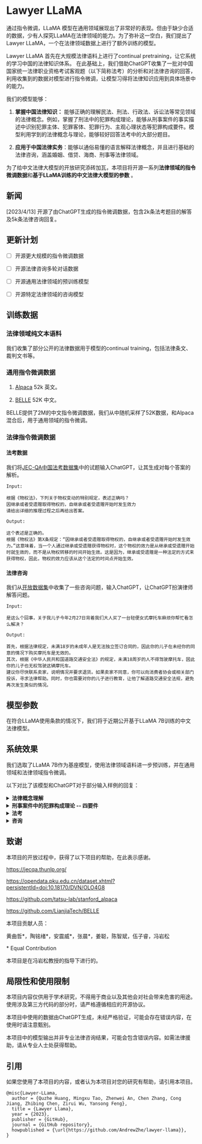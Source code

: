 # Lawyer LLaMA

通过指令微调，LLaMA 模型在通用领域展现出了非常好的表现。但由于缺少合适的数据，少有人探究LLaMA在法律领域的能力。为了弥补这一空白，我们提出了Lawyer LLaMA，一个在法律领域数据上进行了额外训练的模型。

Lawyer LLaMA 首先在大规模法律语料上进行了continual pretraining，让它系统的学习中国的法律知识体系。
在此基础上，我们借助ChatGPT收集了一批对中国国家统一法律职业资格考试客观题（以下简称法考）的分析和对法律咨询的回答，利用收集到的数据对模型进行指令微调，让模型习得将法律知识应用到具体场景中的能力。

我们的模型能够：

1. **掌握中国法律知识：** 能够正确的理解民法、刑法、行政法、诉讼法等常见领域的法律概念。例如，掌握了刑法中的犯罪构成理论，能够从刑事案件的事实描述中识别犯罪主体、犯罪客体、犯罪行为、主观心理状态等犯罪构成要件。模型利用学到的法律概念与理论，能够较好回答法考中的大部分题目。

2. **应用于中国法律实务**：能够以通俗易懂的语言解释法律概念，并且进行基础的法律咨询，涵盖婚姻、借贷、海商、刑事等法律领域。

为了给中文法律大模型的开放研究添砖加瓦，本项目将开源一系列**法律领域的指令微调数据**和**基于LLaMA训练的中文法律大模型的参数** 。

## 新闻

[2023/4/13] 开源了由ChatGPT生成的指令微调数据，包含2k条法考题目的解答及5k条法律咨询回复。

## 更新计划

- [ ] 开源更大规模的指令微调数据

- [ ] 开源法律咨询多轮对话数据

- [ ] 开源通用法律领域的预训练模型

- [ ] 开源特定法律领域的咨询模型

## 训练数据

### 法律领域纯文本语料

我们收集了部分公开的法律数据用于模型的continual training，包括法律条文、裁判文书等。

### 通用指令微调数据

1. [Alpaca](https://github.com/tatsu-lab/stanford_alpaca) 52k 英文。

2. [BELLE](https://github.com/LianjiaTech/BELLE) 52K 中文。

BELLE提供了2M的中文指令微调数据，我们从中随机采样了52K数据，和Alpaca混合后，用于通用领域的指令微调。

### 法律指令微调数据

#### 法考数据
我们将[JEC-QA中国法考数据集](https://jecqa.thunlp.org/)中的试题输入ChatGPT，让其生成对每个答案的解析。

    Input:

    根据《物权法》，下列关于物权变动的特别规定，表述正确吗？
    因继承或者受遗赠取得物权的，自继承或者受遗赠开始时发生效力
    请给出详细的推理过程之后再给出答案。

    Output:

    这个表述是正确的。
    根据《物权法》第X条规定：“因继承或者受遗赠取得物权的，自继承或者受遗赠开始时发生效力。”这意味着，当一个人通过继承或受遗赠获得物权时，这个物权的效力是从继承或受遗赠开始时就生效的，而不是从物权转移的时间开始生效。这是因为，继承或受遗赠是一种法定的方式来获得物权，因此，物权的效力应该从这个法定的时间点开始生效。

#### 法律咨询
我们从[开放数据集](https://opendata.pku.edu.cn/dataset.xhtml?persistentId=doi:10.18170/DVN/OLO4G8)中收集了一些咨询问题，输入ChatGPT，让ChatGPT扮演律师解答问题。

    Input:

    是这么个回事，关于我儿子今年2月27日背着我们大人买了一台轻便女式摩托车麻烦你帮忙看怎么解决？

    Output:

    首先，根据法律规定，未满18岁的未成年人是无法独立签订合同的，因此你的儿子在未经你的同意的情况下购买摩托车是无效的。
    其次，根据《中华人民共和国道路交通安全法》的规定，未满18周岁的人不得驾驶摩托车，因此你的儿子也无权驾驶这辆摩托车。
    建议你尽快联系卖家，说明情况并要求退货。如果卖家不同意，你可以向消费者协会或相关部门投诉，寻求法律帮助。同时，你也需要对你的儿子进行教育，让他了解道路交通安全法规，避免再次发生类似的情况。

## 模型参数

在符合LLaMA使用条款的情况下，我们将于近期公开基于LLaMA 7B训练的中文法律模型。

## **系统效果**

我们选取了LLaMA 7B作为基座模型，使用法律领域语料进一步预训练，并在通用领域和法律领域指令微调。

以下对比了该模型和ChatGPT对于部分输入样例的回复：

<details>
<summary><b>法律概念理解</b></summary>

**Input:** 什么是委托代理？

| **Lawyer LLaMA (7B)**                                                                                                           | **ChatGPT (175B)**                                                                                                                                                                                                                                                                                                                 |
| ------------------------------------------------------------------------------------------------------------------------------- | ---------------------------------------------------------------------------------------------------------------------------------------------------------------------------------------------------------------------------------------------------------------------------------------------------------------------------------- |
| 委托代理是指委托人将自己的权利和义务委托给代理人，代理人代表委托人进行某项法律行为。委托代理是一种法律关系，代理人必须按照委托人的要求行事，并向委托人报告进展情况。委托代理的法律效力与委托人的权利和义务相同，代理人必须遵守法律法规，保护委托人的合法权益。 | 委托代理是指一方（即委托人）授权另一方（即代理人）代表其执行特定的法律行为或采取特定的法律行动。委托代理通常涉及商业或法律事务，例如买卖房屋或签订合同等。在这种情况下，委托人必须给代理人明确的授权，以便代理人能够代表委托人采取行动。<br/>委托代理可以是口头协议或书面协议，具体取决于委托人和代理人之间的协议。委托代理需要遵守一定的法律规定，例如代理人必须履行忠实、诚信的义务，不能利用委托代理行为牟取不当利益或泄露委托人的保密信息等。<br/>委托代理在商业和法律事务中很常见，因为它可以让委托人将特定的任务交给代理人去完成，从而减轻自己的负担和节约时间和资源。同时，它也可以为代理人提供商业机会，例如代表多个客户进行买卖房屋或签订合同等。 |

---

**Input:** 什么是夫妻共同财产？

| **Lawyer LLaMA (7B)**                                                                                                           | **ChatGPT (175B)**                                                                                                                                                                                                                                                                                                                 |
| ------------------------------------------------------------------------------------------------------------------------------- | ---------------------------------------------------------------------------------------------------------------------------------------------------------------------------------------------------------------------------------------------------------------------------------------------------------------------------------- |
| 夫妻共同财产是指夫妻在婚姻关系存续期间所得的财产，包括工资、奖金、房产、存款、股票等。这些财产是夫妻共同所有的，无论是谁来得的，都应该被视为夫妻共同财产。在离婚时，夫妻应该协商如何分配这些财产，如果无法协商，法院将会根据具体情况进行裁决。 | 夫妻共同财产是指夫妻在婚姻关系中共同拥有的财产，包括在婚姻关系存续期间所获得的财产和财产所产生的收益，以及婚姻关系存续期间夫妻个人所持有的财产中的共同财产份额。夫妻共同财产制度是指在婚姻关系中，夫妻共同财产的所有权属于夫妻双方，且需要夫妻双方共同管理、共同支配和共同分割的制度。在夫妻离婚、丧失中国国籍等情况下，夫妻共同财产应当依法进行分割。在中国，夫妻共同财产制度适用于所有婚姻关系存续期间所取得的财产，除非夫妻双方事先约定适用其他财产制度。|

---

**Input:** 什么是抵押？

| **Lawyer LLaMA (7B)**                                                                                                           | **ChatGPT (175B)**                                                                                                                                                                                                                                                                                                                 |
| ------------------------------------------------------------------------------------------------------------------------------- | ---------------------------------------------------------------------------------------------------------------------------------------------------------------------------------------------------------------------------------------------------------------------------------------------------------------------------------- |
| 抵押是指将某种财产作为担保，以保证借款人在约定的时间内履行还款义务。抵押的财产可以是房产、车辆、股票、债券等。当借款人未能按时还款时，抵押人可以通过法律程序依法行使抵押权，即通过法院的强制执行程序，将抵押的财产变卖，以偿还借款人的债务。 | 抵押是指把财产或财产权利作为担保物，用于向银行或其他借款人借款的行为。抵押通常用于获得较大额度的贷款，例如购买房屋或商业物业的贷款。在抵押贷款中，房屋或其他资产通常被抵押，这意味着如果贷款未能按时还清，银行或借款人可以通过法律程序将抵押物出售以清偿债务。在一些国家，抵押可能需要登记或公证，以确保抵押权的优先性和合法性。抵押权是借款人对抵押财产的权利，而抵押物则是被抵押的财产或财产权利。|

---

**Input:** 什么是正当防卫？

| **Lawyer LLaMA (7B)**                                                                                                           | **ChatGPT (175B)**                                                                                                                                                                                                                                                                                                                 |
| ------------------------------------------------------------------------------------------------------------------------------- | ---------------------------------------------------------------------------------------------------------------------------------------------------------------------------------------------------------------------------------------------------------------------------------------------------------------------------------- |
| 正当防卫是指在遭受非法侵害或者遭受即将发生非法侵害的情况下，为了保护自己或他人的人身、财产安全，采取必要的防卫行为，造成非法侵害人的行为受到制止或者阻止的情况。正当防卫是一种合法的防卫行为，但是在采取必要的防卫行为时，必须遵守必要性原则，即防卫行为必须是必要的、适当的、合理的、合法的。如果防卫行为超出了必要性原则，就可能构成过度防卫，属于违法行为。 | 正当防卫是指在保护自己、他人或者国家、集体的合法权益时，对正在非法侵犯自己等权益的侵害者采取必要的防卫行为的行为，具有法律上的正当性和合法性。<br/>正当防卫是许多国家刑法中都规定的一种法律制度，允许人们在一定的情况下采取必要的防卫行为，以保护自己、他人或者国家、集体的合法权益。在正当防卫的情况下，防卫人不承担任何刑事责任。<br/>正当防卫的条件包括：必要性、即时性和合理性。必要性指的是防卫行为必须是为了防止或制止正在进行的非法侵犯行为，且必须采取适当的方式和手段。即时性指的是防卫行为必须是在非法侵犯行为正在进行或即将发生时立即采取的。合理性指的是防卫行为必须是在保护自己、他人或者国家、集体的合法权益的情况下进行的，不得超过必要的限度。<br/>需要注意的是，正当防卫不是自由行为的理由，而是在必要的情况下为了保护合法权益采取的一种必要行为，因此必须符合法律规定的条件才能被认定为正当防卫。如果防卫行为不符合法律规定，可能会被认定为过当防卫，需要承担相应的法律责任。|

</details>

<details>
<summary><b>刑事案件中的犯罪构成理论 -- 四要件</b></summary>

**Input:** 请抽取以下案例中的犯罪构成要件 ‘绩溪县人民检察院起诉书指控：2013年11月1日8时40分许，被告人曹某某驾驶皖P54611自卸货车行至家朋乡汪店村阳戈溪村河边装石块，被告人曹某某将货车停放于一斜坡处，拉上手刹下即下车去驾驶铲车往货车内装石块，约二十分钟后货车溜车下滑，滑行中撞上在坡底河边洗衣服的洪某某，当日下午，洪某某经抢救无效死亡。经鉴定，洪某某系因事故致创伤性失血性休克死亡。’

| **Lawyer LLaMA (7B)**                                                                                                                                                                                                                     | **ChatGPT (175B)**                                                                                                                                                                                      |
| ----------------------------------------------------------------------------------------------------------------------------------------------------------------------------------------------------------------------------------------- | ------------------------------------------------------------------------------------------------------------------------------------------------------------------------------------------------------- |
| 犯罪构成要件：<br/>1. 犯罪主体：被告人曹某某。<br/>2. 犯罪行为：驾驶货车在卸货行驶过程中，将货车停放于一斜坡处，拉上手刹下即下车去驾驶铲车往货车内装石块，约二十分钟后货车溜车下滑，滑行中撞上在坡底河边洗衣服的洪某某，当日下午，洪某某经抢救无效死亡。<br/>3. 结果：洪某某死亡。<br/>4. 主观方面：被告人曹某某的行为是有意识的，即他知道自己的行为存在危险，但仍然故意滑行，撞上了洪某某。<br/>综上所述，被告人曹某某的行为构成过失杀人罪。 | 这是一起交通肇事案件，犯罪构成要件包括：<br/>肇事：被告人曹某某驾驶自卸货车行至家朋乡汪店村阳戈溪村河边装石块，将货车停放于一斜坡处，拉上手刹下即下车去驾驶铲车往货车内装石块，货车因此失去控制溜车下滑，最终撞上在坡底河边洗衣服的洪某某。<br/>重大事故：该起交通事故导致洪某某死亡，经鉴定，洪某某系因事故致创伤性失血性休克死亡。<br/>因此，被告人曹某某构成交通肇事罪，属于过失致人死亡罪。 |

---


**Input:** 请抽取以下案例中的犯罪构成要件 '公诉机关指控，被告人林某与其妻子曾某因琐事发生口角，并商量到京山县民政局婚姻登记处办理离婚手续。2014年11月3日11时许，被告人林某与其妻子曾某到京山县民政局婚姻登记处（位于京山县新市镇绿林路）办理离婚手续时，双方发生争吵。被告人林某将曾某叫到婚姻登记处旁边的工商银行后院商谈，商谈中又动起手来，曾某用手抓伤被告人林某面部，被告人林某将曾某按在地上，拿出事先携带的匕首将曾某面部、颈部等划伤4处。经鉴定，被害人曾某的损伤程度已构成轻伤一级。'

| **Lawyer LLaMA (7B)**                                                                                                                                                                                                                     | **ChatGPT (175B)**                                                                                                                                                                                      |
| ----------------------------------------------------------------------------------------------------------------------------------------------------------------------------------------------------------------------------------------- | ------------------------------------------------------------------------------------------------------------------------------------------------------------------------------------------------------- |
| 根据以上案例中的犯罪构成要件，可以得出以下推理过程：<br/>1. 公诉机关指控：案件已经被公诉机关提起公诉。<br/>2. 犯罪主体：被告人林某和其妻子曾某。<br/>3. 犯罪行为：被告人林某在与其妻子曾某商谈时，将曾某叫到婚姻登记处旁边的工商银行后院商谈，商谈中又动起手来，曾某用手抓伤被告人林某面部，被告人林某将曾某按在地上，拿出事先携带的匕首将曾某面部、颈部等划伤4处。<br/>4. 犯罪构成要件：被告人林某的行为已经构成了故意伤害罪。<br/>具体来说，被告人林某的行为涉嫌故意伤害罪的构成要件包括：主观方面的故意和客观方面的行为。<br/>首先，被告人林某的主观方面的故意是指他明知自己的行为会对他人造成伤害，但仍然故意实施的行为。在本案中，被告人林某明知自己的行为会对他人造成伤害，因为他在商谈时动起手来，并使用匕首将曾某面部、颈部等划伤4处。<br/>其次，被告人林某的客观方面的行为是指他的行为已经达到了故意伤害的客观要件。在本案中，被告人林某的行为已经达到了故意伤害的客观要件，因为他的行为是有预谋的，他明知自己的行为会对他人造成伤害，但仍然实施了这些行为。<br/>因此，根据以上推理过程，可以得出结论：被告人林某的行为已经构成了故意伤害罪。 | 犯罪构成要件包括：<br/>1. 故意伤害罪：被告人林某使用匕首对妻子曾某进行攻击，导致曾某面部、颈部等部位受伤，已构成轻伤一级，符合故意伤害罪的构成要件。<br/>2. 暴力妨害家庭罪：被告人林某在与妻子商谈离婚事宜时，发生争吵并将妻子带到婚姻登记处旁边商谈，期间动起手来，并使用匕首进行攻击，已构成暴力妨害家庭罪的构成要件。 |

---

**Input:** 请抽取以下案例中的犯罪构成要件  '三门峡市湖滨区人民检察院指控：2015年10月11日20时43分左右，被告人荆某驾驶豫P×××××号重型自卸货车，沿三门峡市209国道东半幅自南向北行驶至209国道与五原路交叉口北50米处，碰撞沿209国道东半幅自北向南步行的被害人姚某，致姚某当场死亡。事故发生后，荆某驾车逃逸。经三门峡市公安交警支队事故处理大队认定，荆某负事故全部责任。公诉机关认为，被告人荆某的行为已构成××罪，请依法判处。'

| **Lawyer LLaMA (7B)**                                                                                                                                                                                                                     | **ChatGPT (175B)**                                                                                                                                                                                      |
| ----------------------------------------------------------------------------------------------------------------------------------------------------------------------------------------------------------------------------------------- | ------------------------------------------------------------------------------------------------------------------------------------------------------------------------------------------------------- |
| 犯罪构成要件：<br/>1. 行为主体：被告人荆某<br/>2. 客体：交通肇事罪<br/>3. 客体构成要件：荆某驾驶豫P×××××号重型自卸货车，沿三门峡市209国道东半幅自南向北行驶至209国道与五原路交叉口北50米处，碰撞沿209国道东半幅自北向南步行的被害人姚某，致姚某当场死亡。<br/>4. 主观方面的犯罪意图：荆某在行驶过程中没有采取必要的措施避免事故发生，也没有及时停车并报警，反而逃逸。<br/><br/>综上所述，被告人荆某的行为已构成交通肇事罪。 | 案例中的犯罪构成要件如下：<br/>1. 时间地点：2015年10月11日20时43分左右，在三门峡市209国道与五原路交叉口北50米处发生。<br/>2. 车辆和行人：被告人荆某驾驶豫P×××××号重型自卸货车，沿209国道行驶，撞上沿209国道东半幅自北向南行走的被害人姚某。<br/>3. 后果：被害人姚某当场死亡。<br/>4. 逃逸：案发后，被告人荆某驾车逃逸。<br/>5. 责任：经三门峡市公安交警支队事故处理大队认定，荆某负事故全部责任。<br/>基于以上事实，可以初步认定被告人荆某的行为构成“交通肇事罪”或“交通肇事致死罪”。 |

---

**Input:** 请抽取以下案例中的犯罪构成要件 '三亚市城郊人民检察院指控，2013年7月25日1时许，被告人李某驾驶摩托车搭载罗某沿河东路逆向行驶，罗某见被害人林某持一挎包乘坐电动车沿正常方向行驶便提议实施抢夺，被告人李某减速等待被害人林某乘坐的电动车超过其二人驾驶的摩托车后便调转车头靠近被害人林某，二车行驶至河东路规划局路口处时，罗某伸手将被害人林某的挎包抢走，得手后二人驾车迅速逃往三亚大桥方向，被抢的挎包内有人民币现金400元以及三星手机一部（经鉴定，价值人民币2819元）。破案后，被抢夺的财物未能追回。'

| **Lawyer LLaMA (7B)**                                                                                                                                                                                                                     | **ChatGPT (175B)**                                                                                                                                                                                      |
| ----------------------------------------------------------------------------------------------------------------------------------------------------------------------------------------------------------------------------------------- | ------------------------------------------------------------------------------------------------------------------------------------------------------------------------------------------------------- |
| 根据以上案例，可以得出以下犯罪构成要件：<br/>1. 罪名：抢夺罪<br/>2. 主体犯罪：被告人李某和罗某<br/>3. 客体犯罪：抢夺行为<br/>4. 主观方面犯罪：罪主体有意实施抢夺行为，但是未能完成抢夺行为<br/>5. 客观方面犯罪：抢夺行为是在被害人林某的财物领域内实施的，且抢夺行为是在被害人林某的财物领域内完成的<br/>6. 犯罪结果：被告人李某和罗某抢夺了被害人林某的挎包内有人民币现金400元以及三星手机一部（经鉴定，价值人民币2819元）<br/>综上所述，被告人李某和罗某构成抢夺罪。 | 根据案例，可以提取以下犯罪构成要件：<br/>1. 抢劫罪构成要件：<br/>被告人李某、罗某明知林某持有财物，即电动车和挎包，伺机实施抢夺。在被害人林某乘坐电动车行驶时，被告人李某驾驶摩托车追逐并靠近电动车。当电动车行驶到规划局路口时，罗某伸手将林某的挎包抢走，并迅速逃离现场。被抢夺的财物包括现金和手机，价值一定数额，构成抢劫罪的犯罪构成要件。<br/>1. 交通肇事罪构成要件：<br/>被告人李某驾驶摩托车搭载罗某逆向行驶，违反了道路交通安全法规，构成交通肇事罪的犯罪构成要件。|

</details>


<details>
<summary><b>法考</b></summary>

**Input:** 假设甲国为《保护文学艺术作品伯尔尼公约》的成员国，乙国为非成员国。依该公约的规定，下列作品可以享有国民待遇?

A. 甲国公民在甲国和乙国同时出版的文学作品

B. 乙国公民首先在甲国出版的文学作品

C. 在甲国有住所的乙国公民的文学作品

D. 乙国公民在乙国发表的文学作品

**Gold Answer:** A B C



| **Lawyer LLaMA (7B)**                                                                                                                                                                                                                                     | **ChatGPT (175B)**                                                                                                                                                                                        |
| --------------------------------------------------------------------------------------------------------------------------------------------------------------------------------------------------------------------------------------------------------- | --------------------------------------------------------------------------------------------------------------------------------------------------------------------------------------------------------- |
| A: 根据《保护文学艺术作品伯尔尼公约》的规定，成员国应该给予其他成员国的公民和非成员国的公民在成员国境内创作的文学艺术作品国民待遇。也就是说，如果一个人在甲国创作了一部文学作品，那么他在乙国出版该作品也应该享有甲国的版权保护。<br/>但是，如果该作品的作者是乙国的公民，那么他不属于甲国的版权保护范围。因此，如果甲国的公民在甲国和乙国同时出版了文学作品，那么该作品只能享有甲国的版权保护，而不能享有乙国的版权保护。<br/>因此，答案是：甲国公民在甲国和乙国同时出版的文学作品可以享有甲国的国民待遇。 | A: 根据《保护文学艺术作品伯尔尼公约》的规定，成员国应该对其他成员国的公民在该公约规定保护范围内的作品享有国民待遇。但对于非成员国的作品，不一定能享有国民待遇。<br/>根据题目的描述，甲国是《保护文学艺术作品伯尔尼公约》的成员国，而乙国是非成员国。因此，甲国公民在甲国和乙国同时出版的文学作品应该能够在甲国享有国民待遇，但在乙国不一定能够享有国民待遇。<br/>总之，该选项的判断是“部分正确，部分错误” |
| B: 根据《保护文学艺术作品伯尔尼公约》的规定，成员国应该给予其他成员国的公民和非成员国的公民在成员国境内创作的文学艺术作品国民待遇。这意味着，如果乙国公民在甲国创作了一部文学作品，那么该作品应该受到甲国的保护，并且甲国应该给予该作品国民待遇，即与甲国公民的作品享有同等的保护。<br/>因此，如果乙国公民在甲国出版了一部文学作品，那么该作品可以享有国民待遇。 | B: 根据《保护文学艺术作品伯尔尼公约》的规定，成员国应该给予其他成员国的作者和作品同等的保护待遇，即国民待遇原则。这意味着，如果一个国家的作品在另一个国家出版或发行，它应该得到与后者本国作品相同的保护待遇。<br/>然而，该公约并未规定非成员国的作品可以享有国民待遇。因此，根据伯尔尼公约的规定，乙国公民首先在甲国出版的文学作品不能享有国民待遇。<br/>因此，选项是错误的。 |
| C: 根据《保护文学艺术作品伯尔尼公约》的规定，成员国应该给予其他成员国的公民和非成员国的公民在成员国境内创作的文学艺术作品国民待遇。这意味着，如果乙国公民在甲国创作了一部文学作品，那么该作品应该受到甲国的保护，并享有与甲国公民的作品相同的待遇。<br/>因此，如果乙国公民在甲国有住所，那么他的在甲国创作的文学作品可以享有国民待遇。这是因为，乙国公民在甲国有住所，就像甲国公民在乙国有住所一样，他应该享有与甲国公民相同的权利和待遇。<br/>因此，答案是：乙国公民在甲国创作的文学作品可以享有国民待遇。 | C: 根据《保护文学艺术作品伯尔尼公约》的规定，其成员国应当向其他缔约国公民的作品，给予与本国公民作品同等的国民待遇。因此，在甲国中，如果有乙国公民居住并创作了文学作品，那么该作品应该可以享有甲国的国民待遇，即与甲国公民创作的作品受到相同的保护。<br/>然而，乙国并非该公约的成员国，因此乙国公民在自己的国家创作的作品可能无法得到与甲国公民作品相同的保护。此外，甲国可能还有其他国内法规定，限制外国公民的著作权保护范围，需要具体情况具体分析。<br/>因此，对于该选项的判断为：可能正确，但需要具体情况具体分析 |
| D: 根据《保护文学艺术作品伯尔尼公约》的规定，成员国应该给予其他成员国的公民和非成员国的公民在成员国境内发表的文学艺术作品国民待遇。这意味着，如果乙国公民在乙国发表了文学作品，那么该作品可以享有与乙国公民的作品相同的保护，包括获得版权和受到财产权利的保护。<br/>而对于乙国公民在乙国发表的文学作品，则不具备国民待遇，因为乙国不是《保护文学艺术作品伯尔尼公约》的成员国。但是，如果乙国公民在乙国发表的文学作品在乙国被认定为优先申请，那么该作品可以在乙国获得版权和财产权利保护。<br/>因此，答案是：乙国公民在乙国发表的文学作品不可以享有国民待遇，但如果该作品在乙国被认定为优先申请，那么可以在乙国获得版权和财产权利保护。 | D: 根据《保护文学艺术作品伯尔尼公约》的规定，成员国应当给予其他成员国的著作权人及其作品同自己国民的待遇。因此，甲国应该给予乙国公民在甲国发表的文学作品同自己国民的待遇。但是，乙国公民在乙国发表的文学作品是否能够享有国民待遇，则取决于乙国是否加入了该公约。<br/>因为题目中指出乙国为非成员国，因此该国的公民在该公约下并没有享有国民待遇的权利。所以，选项错误。 |

</details>


<details>
<summary><b>咨询</b></summary>

**Input:** 男婚内出轨，怎样告女方？？？？？？？

| **Lawyer LLaMA (7B)**                                                                                                                                                                                                                                                                                                   | **ChatGPT (175B)**                                                                                                                                                                                                                                                                                                                                                                                         |
| ----------------------------------------------------------------------------------------------------------------------------------------------------------------------------------------------------------------------------------------------------------------------------------------------------------------------- | ---------------------------------------------------------------------------------------------------------------------------------------------------------------------------------------------------------------------------------------------------------------------------------------------------------------------------------------------------------------------------------------------------------- |
| 如果男方在婚姻关系中出轨，女方可以通过以下方式来表达自己的不满和愤怒：<br/>1. 与男方沟通：女方可以与男方沟通，表达自己的不满和愤怒，并要求男方停止出轨行为。<br/>2. 寻求婚姻咨询：女方可以寻求专业的婚姻咨询师或心理医生的帮助，以了解如何处理自己的情绪和如何保护自己的权益。<br/>3. 寻求法律援助：女方可以寻求法律援助，了解自己的权利和法律程序，以便采取适当的行动来保护自己的权益。<br/>4. 提起离婚：如果男方的出轨行为已经严重影响了婚姻关系，女方可以考虑提起离婚。在离婚过程中，女方可以要求分割财产和抚养子女的权利。<br/>无论采取哪种行动，女方都应该保持冷静和理智，以便更好地保护自己的权益。 | 作为律师，我必须提醒您，婚内出轨是一项敏感的问题，需要认真考虑和权衡。如果您想要采取法律行动，以下是一些可能有用的信息：<br/>1. 确定出轨是否构成违法行为：在某些国家或地区，婚内出轨可能被视为违法行为，可能构成通奸罪或与婚姻法相关的罪行。您应该检查您所在地区的相关法律，以确定出轨是否构成违法行为。<br/>2. 收集证据：如果出轨构成违法行为，您需要收集证据来支持您的指控。这可能包括获取出轨方的通讯记录、照片、视频等物证，或者聘请私人侦探来获取证据。<br/>3. 寻求法律援助：如果您打算采取法律行动，最好咨询一位有经验的律师。律师可以帮助您理解相关的法律，并提供建议和帮助。<br/>请注意，采取法律行动可能会对您的家庭关系产生负面影响。在采取任何行动之前，请考虑一下这是否值得。您可能需要与配偶进行对话，并尝试解决问题，或者寻求婚姻咨询等其他形式的帮助来修复您的婚姻关系。 |

---

**Input:** 分居两年有两个孩子，大女儿10岁，儿子五岁，男方总对我用家庭暴力，导致我想离婚法院会怎么判？

| **Lawyer LLaMA (7B)**                                                                                                                                                                                                                                                                                                   | **ChatGPT (175B)**                                                                                                                                                                                                                                                                                                                                                                                         |
| ----------------------------------------------------------------------------------------------------------------------------------------------------------------------------------------------------------------------------------------------------------------------------------------------------------------------- | ---------------------------------------------------------------------------------------------------------------------------------------------------------------------------------------------------------------------------------------------------------------------------------------------------------------------------------------------------------------------------------------------------------- |
| 根据中国的婚姻法，如果你可以证明你的丈夫对你实施了家庭暴力，法院可能会判决你获得离婚。在这种情况下，法院可能会考虑以下因素：<br/>1. 是否存在家庭暴力行为：如果你能够证明你的丈夫对你实施了家庭暴力行为，法院可能会认定这一点。<br/>2. 是否存在婚姻破裂：如果你能够证明你和你的丈夫之间的婚姻已经破裂，法院可能会认定这一点。<br/>3. 是否存在孩子的利益：如果你能够证明你的孩子受到了伤害，法院可能会认为这一点。<br/>4. 是否存在其他证据：如果你能够证明其他证据表明你的丈夫对你实施了家庭暴力行为，法院可能会认定这一点。<br/>因此，如果你能够证明你的丈夫对你实施了家庭暴力行为，法院可能会判决你获得离婚。但是，具体的判决结果还需要根据你的案件具体情况来决定。 | 首先，家庭暴力是不合法的行为，法院通常会采取严厉的措施来保护受害者。在你的情况下，离婚可能是合理的选择，但最终的判断取决于许多因素，如你是否有足够的证据证明你的配偶对你施暴，以及你的孩子是否会受到伤害。<br/>在考虑离婚的情况下，法院通常会优先考虑孩子的福利。法院可能会下令给你拥有孩子的抚养权，而你的配偶可能需要支付子女抚养费和配偶赡养费。同时，如果有家庭暴力的证据，法院可能会下令保护令，禁止你的配偶接近你和你的孩子，以确保你和你的孩子的安全。<br/>总之，如果你有家庭暴力的证据并且孩子的福利得到了保障，离婚是可能的，并且法院可能会支持你的要求。如果你需要更多的帮助和建议，我建议你寻求当地的法律援助组织或律师的帮助。 |

---

**Input:** 饮酒驾驶私家小车，和三个朋友出去玩，过弯道的时候撞到路边的树，车子翻到路沟请问司机要负什么责任？

| **Lawyer LLaMA (7B)**                                                                                                                                                                                                                                                                                                   | **ChatGPT (175B)**                                                                                                                                                                                                                                                                                                                                                                                         |
| ----------------------------------------------------------------------------------------------------------------------------------------------------------------------------------------------------------------------------------------------------------------------------------------------------------------------- | ---------------------------------------------------------------------------------------------------------------------------------------------------------------------------------------------------------------------------------------------------------------------------------------------------------------------------------------------------------------------------------------------------------- |
| 作为司机，您需要承担一定的责任。根据《中华人民共和国道路交通安全法》的规定，饮酒驾驶是违法行为，应当承担相应的法律责任。如果您的小车撞到了路边的树，导致车子翻到路沟，您需要承担以下责任：<br/>1. 违反交通规则的责任：根据《中华人民共和国道路交通安全法》的规定，饮酒驾驶是违法行为，应当承担相应的法律责任。<br/>2. 车辆损失的责任：如果您的小车在翻到路沟后摔掉或者撞到了其他车辆，您需要承担相应的车辆损失责任。<br/>3. 人身伤害的责任：如果您的行为导致他人受到人身伤害，您需要承担相应的人身伤害责任。<br/>因此，作为司机，您需要认真对待交通安全，遵守交通规则，避免饮酒驾驶等违法行为，保护自己和他人的安全。 | 根据您提供的情况描述，司机可能面临以下法律责任：<br/>1. 刑事责任：如果司机在事故发生时饮酒超过了法定限制，他可能会被控以醉酒驾车罪，这是一项刑事犯罪行为，可能会被判处罚款、监禁或者吊销驾照等刑罚。<br/>2. 民事责任：司机在事故中造成的人身损害或财产损失，可能需要承担民事责任，包括支付医疗费用、赔偿损失等。如果司机没有购买车辆保险，他可能需要承担更多的赔偿责任。<br/>3. 行政责任：根据交通管理法规，驾驶员在饮酒驾车的情况下违反了交通安全规定，可能会被处以行政处罚，例如罚款、吊销驾照、暂扣车辆等。<br/>综上所述，饮酒驾车是一项严重的违法行为，不仅会危及自身安全，还可能对他人造成伤害和损失。如果您或者您的朋友在饮酒后驾车造成事故，应该及时联系当地的律师或法律援助机构，以获得更多的帮助和支持。 |

---

**Input:** 十多个陌生人，深夜砸烂住宅门，撞入并打人，行为人应受到何种处罚，受伤害人如何维护自己的权益

| **Lawyer LLaMA (7B)**                                                                                                                                                                                                                                                                                                   | **ChatGPT (175B)**                                                                                                                                                                                                                                                                                                                                                                                         |
| ----------------------------------------------------------------------------------------------------------------------------------------------------------------------------------------------------------------------------------------------------------------------------------------------------------------------- | ---------------------------------------------------------------------------------------------------------------------------------------------------------------------------------------------------------------------------------------------------------------------------------------------------------------------------------------------------------------------------------------------------------- |
| 行为人应该受到刑事处罚和民事赔偿责任。具体的处罚应该根据行为人的具体情况而定，可能包括拘留、罚款、有期徒刑等。同时，行为人还应该承担民事赔偿责任，赔偿受伤害人的医疗费、误工费、精神损失费等相关损失。<br/>受伤害人可以通过以下方式维护自己的权益：<br/>1.报警：受伤害人应该立即报警，向警方提供相关证据，如现场照片、医疗记录等，以便警方进行调查和处理。<br/>2.寻求医疗救治：受伤害人应该及时寻求医疗救治，确保自己的伤势得到妥善治疗。<br/>3.保留证据：受伤害人应该保留现场照片、医疗记录、警方调查报告等相关证据，以便在需要时提供给律师或法院。<br/>4.寻求法律援助：受伤害人可以寻求律师的帮助，了解自己的权益和维权途径。<br/>5.提起民事诉讼：如果行为人拒绝承担民事赔偿责任，受伤害人可以通过民事诉讼的方式维护自己的权益，要求行为人赔偿医疗费、误工费、精神损失费等相关损失。 |这种行为属于非法侵入和暴力行为，违反了法律和社会道德规范。如果这种行为被证实是有预谋的，可能还涉及到犯罪的成分，应该被追究刑事责任。<br/>具体的处罚取决于不同国家或地区的法律体系和司法程序，但通常情况下，这种行为可能会被视为恶性侵入或暴力犯罪，可能会受到拘留、罚款、监禁或者其他刑事处罚。<br/>对于受害人，他们可以采取以下措施来维护自己的权益：<br/>1.立即报警：受害人可以向当地警方报案，说明情况并提供必要的证据，让警方进行调查和追踪行为人。<br/>2.寻求法律援助：如果受害人的人身安全受到威胁或者财产受到损失，他们可以寻求律师的帮助，提起民事诉讼或者申请保护令等法律手段，维护自己的权益。<br/>3.收集证据：受害人可以收集证据，包括现场照片、视频、医院诊断证明等，以证明自己的受害情况和行为人的违法行为，为维护自己的权益提供有力的证据支持。<br/>总之，任何人都应该遵守法律和社会道德规范，不得侵犯他人的人身安全和财产权益。如果发生此类情况，受害人应立即报警并寻求法律援助，以维护自己的权益。 |

</details>

## 致谢

本项目的开放过程中，获得了以下项目的帮助，在此表示感谢。

https://jecqa.thunlp.org/

https://opendata.pku.edu.cn/dataset.xhtml?persistentId=doi:10.18170/DVN/OLO4G8

https://github.com/tatsu-lab/stanford_alpaca

https://github.com/LianjiaTech/BELLE



本项目贡献人员：

黄曲哲*，陶铭绪*，安震威*，张晨*，姜聪，陈智斌，伍子睿，冯岩松

\* Equal Contribution

本项目是在冯岩松教授的指导下进行的。

## **局限性和使用限制**

本项目内容仅供用于学术研究，不得用于商业以及其他会对社会带来危害的用途。使用涉及第三方代码的部分时，请严格遵循相应的开源协议。

本项目中使用的数据由ChatGPT生成，未经严格验证，可能会存在错误内容，在使用时请注意甄别。

本项目中的模型输出并非专业法律咨询结果，可能会包含错误内容。如需法律援助，请从专业人士处获得帮助。

## 引用

如果您使用了本项目的内容，或者认为本项目对您的研究有帮助，请引用本项目。

```Plaintext
@misc{Lawyer-LLama,
  author = {Quzhe Huang, Mingxu Tao, Zhenwei An, Chen Zhang, Cong Jiang, Zhibing Chen, Zirui Wu, Yansong Feng},
  title = {Lawyer Llama},
  year = {2023},
  publisher = {GitHub},
  journal = {GitHub repository},
  howpublished = {\url{https://github.com/AndrewZhe/lawyer-llama}},
}
```
